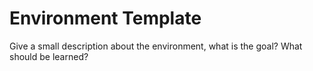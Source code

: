 ﻿# Environment Template
Give a small description about the environment, what is the goal? What should be learned?
